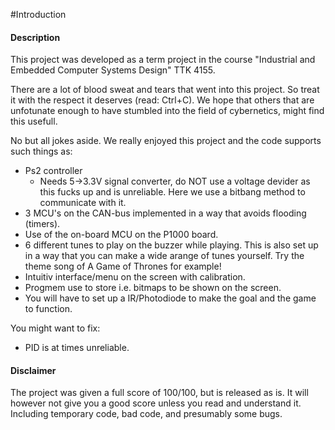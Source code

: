 #Introduction
#### Description
This project was developed as a term project in the course "Industrial and Embedded Computer Systems Design" TTK 4155.

There are a lot of blood sweat and tears that went into this project. So treat
it with the respect it deserves (read: Ctrl+C). We hope that others that are unfotunate enough to have stumbled into the
field of cybernetics,  might find this usefull.

No but all jokes aside. We really enjoyed this project and the code supports
such things as:

* Ps2 controller
  - Needs 5->3.3V signal converter, do NOT use a voltage devider as this
    fucks up and is unreliable. Here we use a bitbang method to communicate with it.
* 3 MCU's on the CAN-bus implemented in a way that avoids flooding (timers).
* Use of the on-board MCU on the P1000 board.
* 6 different tunes to play on the buzzer while playing.
  This is also set up in a way that you can make a wide arange of tunes
  yourself. Try the theme song of A Game of Thrones for example!
* Intuitiv interface/menu on the screen with calibration.
* Progmem use to store i.e. bitmaps to be shown on the screen.
* You will have to set up a IR/Photodiode to make the goal and the game to function.


You might want to fix:

* PID is at times unreliable.

#### Disclaimer
The project was given a full score of 100/100, but is released as is. It will
however not give you a good score unless you read and understand it.
Including temporary code, bad code, and presumably some bugs.
